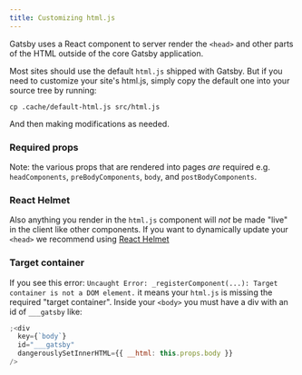 ```yaml
---
title: Customizing html.js
---
```


Gatsby uses a React component to server render the `<head>` and other parts of
the HTML outside of the core Gatsby application.

Most sites should use the default `html.js` shipped with Gatsby. But if you need
to customize your site's html.js, simply copy the default one into your source
tree by running:

```shell
cp .cache/default-html.js src/html.js
```

And then making modifications as needed.

### Required props

Note: the various props that are rendered into pages _are_ required e.g.
`headComponents`, `preBodyComponents`, `body`, and `postBodyComponents`.

### React Helmet

Also anything you render in the `html.js` component will _not_ be made "live" in
the client like other components. If you want to dynamically update your
`<head>` we recommend using
[React Helmet](/packages/gatsby-plugin-react-helmet/)

### Target container

If you see this error: `Uncaught Error: _registerComponent(...): Target
container is not a DOM element.` it means your `html.js` is missing the required
"target container". Inside your `<body>` you must have a div with an id of
`___gatsby` like:

```jsx
;<div
  key={`body`}
  id="___gatsby"
  dangerouslySetInnerHTML={{ __html: this.props.body }}
/>
```
